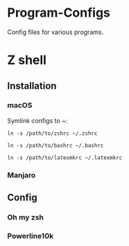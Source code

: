 # Program-Configs
Config files for various programs.

# Z shell

## Installation

### macOS

Symlink configs to ~:

`ln -s /path/to/zshrc ~/.zshrc`

`ln -s /path/to/bashrc ~/.bashrc`

`ln -s /path/to/latexmkrc ~/.latexmkrc`

### Manjaro

## Config

### Oh my zsh

### Powerline10k
